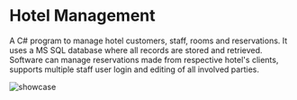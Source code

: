# Hotel Management

A C# program to manage hotel customers, staff, rooms and reservations. It uses a MS SQL database where all records are stored and retrieved. Software can manage reservations made from respective hotel's clients, supports multiple staff user login and editing of all involved parties.

![showcase](https://github.com/sbozich/HotelManagement/blob/master/HotelManagement/showcase.gif)
